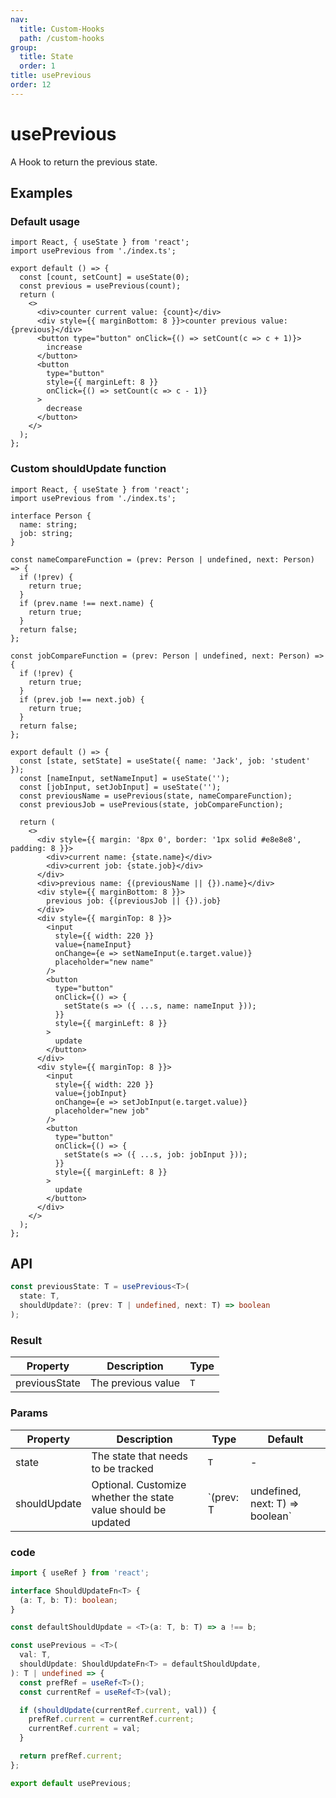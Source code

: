 ```yaml
---
nav:
  title: Custom-Hooks
  path: /custom-hooks
group:
  title: State
  order: 1
title: usePrevious
order: 12
---
```


# usePrevious

A Hook to return the previous state.

## Examples

### Default usage

```tsx
import React, { useState } from 'react';
import usePrevious from './index.ts';

export default () => {
  const [count, setCount] = useState(0);
  const previous = usePrevious(count);
  return (
    <>
      <div>counter current value: {count}</div>
      <div style={{ marginBottom: 8 }}>counter previous value: {previous}</div>
      <button type="button" onClick={() => setCount(c => c + 1)}>
        increase
      </button>
      <button
        type="button"
        style={{ marginLeft: 8 }}
        onClick={() => setCount(c => c - 1)}
      >
        decrease
      </button>
    </>
  );
};
```

### Custom shouldUpdate function

```tsx
import React, { useState } from 'react';
import usePrevious from './index.ts';

interface Person {
  name: string;
  job: string;
}

const nameCompareFunction = (prev: Person | undefined, next: Person) => {
  if (!prev) {
    return true;
  }
  if (prev.name !== next.name) {
    return true;
  }
  return false;
};

const jobCompareFunction = (prev: Person | undefined, next: Person) => {
  if (!prev) {
    return true;
  }
  if (prev.job !== next.job) {
    return true;
  }
  return false;
};

export default () => {
  const [state, setState] = useState({ name: 'Jack', job: 'student' });
  const [nameInput, setNameInput] = useState('');
  const [jobInput, setJobInput] = useState('');
  const previousName = usePrevious(state, nameCompareFunction);
  const previousJob = usePrevious(state, jobCompareFunction);

  return (
    <>
      <div style={{ margin: '8px 0', border: '1px solid #e8e8e8', padding: 8 }}>
        <div>current name: {state.name}</div>
        <div>current job: {state.job}</div>
      </div>
      <div>previous name: {(previousName || {}).name}</div>
      <div style={{ marginBottom: 8 }}>
        previous job: {(previousJob || {}).job}
      </div>
      <div style={{ marginTop: 8 }}>
        <input
          style={{ width: 220 }}
          value={nameInput}
          onChange={e => setNameInput(e.target.value)}
          placeholder="new name"
        />
        <button
          type="button"
          onClick={() => {
            setState(s => ({ ...s, name: nameInput }));
          }}
          style={{ marginLeft: 8 }}
        >
          update
        </button>
      </div>
      <div style={{ marginTop: 8 }}>
        <input
          style={{ width: 220 }}
          value={jobInput}
          onChange={e => setJobInput(e.target.value)}
          placeholder="new job"
        />
        <button
          type="button"
          onClick={() => {
            setState(s => ({ ...s, job: jobInput }));
          }}
          style={{ marginLeft: 8 }}
        >
          update
        </button>
      </div>
    </>
  );
};
```

## API

```typescript
const previousState: T = usePrevious<T>(
  state: T,
  shouldUpdate?: (prev: T | undefined, next: T) => boolean
);
```

### Result

| Property      | Description        | Type |
| ------------- | ------------------ | ---- |
| previousState | The previous value | `T`  |

### Params

| Property     | Description                                                   | Type                                        | Default             |
| ------------ | ------------------------------------------------------------- | ------------------------------------------- | ------------------- |
| state        | The state that needs to be tracked                            | `T`                                         | -                   |
| shouldUpdate | Optional. Customize whether the state value should be updated | `(prev: T | undefined, next: T) => boolean` | `(a, b) => a !== b` |

### code

```ts
import { useRef } from 'react';

interface ShouldUpdateFn<T> {
  (a: T, b: T): boolean;
}

const defaultShouldUpdate = <T>(a: T, b: T) => a !== b;

const usePrevious = <T>(
  val: T,
  shouldUpdate: ShouldUpdateFn<T> = defaultShouldUpdate,
): T | undefined => {
  const prefRef = useRef<T>();
  const currentRef = useRef<T>(val);

  if (shouldUpdate(currentRef.current, val)) {
    prefRef.current = currentRef.current;
    currentRef.current = val;
  }

  return prefRef.current;
};

export default usePrevious;
```
